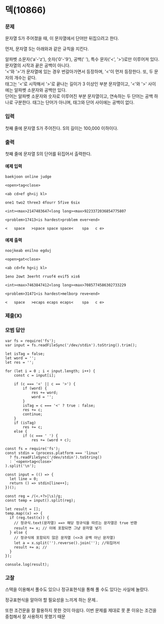 # 덱(10866)

### 문제

문자열 S가 주어졌을 때, 이 문자열에서 단어만 뒤집으려고 한다.<br>

먼저, 문자열 S는 아래와과 같은 규칙을 지킨다.<br>

알파벳 소문자('a'-'z'), 숫자('0'-'9'), 공백(' '), 특수 문자('<', '>')로만 이루어져 있다.<br>
문자열의 시작과 끝은 공백이 아니다.<br>
'<'와 '>'가 문자열에 있는 경우 번갈아가면서 등장하며, '<'이 먼저 등장한다. 또, 두 문자의 개수는 같다.<br>
태그는 '<'로 시작해서 '>'로 끝나는 길이가 3 이상인 부분 문자열이고, '<'와 '>' 사이에는 알파벳 소문자와 공백만 있다.<br>
단어는 알파벳 소문자와 숫자로 이루어진 부분 문자열이고, 연속하는 두 단어는 공백 하나로 구분한다. 태그는 단어가 아니며, 태그와 단어 사이에는 공백이 없다.<br>

### 입력

첫째 줄에 문자열 S가 주어진다. S의 길이는 100,000 이하이다.<br>

### 출력

첫째 줄에 문자열 S의 단어를 뒤집어서 출력한다.<br>

#### 예제 입력

```
baekjoon online judge
```

```
<open>tag<close>
```

```
<ab cd>ef gh<ij kl>
```

```
one1 two2 three3 4fourr 5five 6six
```

```
<int><max>2147483647<long long><max>9223372036854775807
```

```
<problem>17413<is hardest>problem ever<end>
```

```
<   space   >space space space<    spa   c e>
```

#### 예제 출력

```
noojkeab enilno egduj
```

```
<open>gat<close>
```

```
<ab cd>fe hg<ij kl>
```

```
1eno 2owt 3eerht rruof4 evif5 xis6
```

```
<int><max>7463847412<long long><max>7085774586302733229
```

```
<problem>31471<is hardest>melborp reve<end>
```

```
<   space   >ecaps ecaps ecaps<    spa   c e>
```

### 제출(X)

### 모범 답안

```
var fs = require('fs');
var input = fs.readFileSync('/dev/stdin').toString().trim();

let isTag = false;
let word = '';
let res = '';

for (let i = 0 ; i < input.length; i++) {
	const c = input[i];

	if (c === '<' || c == '>') {
		if (word) {
			res += word;
			word = '';
		}
		isTag = c === '<' ? true : false;
		res += c;
		continue;
	}
	if (isTag)
		res += c;
	else {
		if (c === ' ') {
			res += (word + c);

```

```
const fs = require('fs');
const stdin = (process.platform === 'linux'
  ? fs.readFileSync('/dev/stdin').toString()
  : `<open>tag<close>`
).split('\n');

const input = (() => {
  let line = 0;
  return () => stdin[line++];
})();

const reg = /(<.+?>|\s)/g;
const temp = input().split(reg);

let result = [];
temp.map((x) => {
  if (reg.test(x)) {
    // 정규식.text(문자열) ==> 해당 정규식을 따르는 문자열은 true 반환
    result += x; // 이에 포함되면 그냥 문자열 넣기
  } else {
    // 정규식에 포함되지 않은 문자열 (<>과 공백 아닌 문자열)
    let a = x.split('').reverse().join(''); //뒤집어서
    result += a; //
  }
});

console.log(result);
```

### 고찰

스택을 이용해서 풀수도 있으나 정규표현식을 통해 풀 수도 있다는 사실에 놀랐다.<br>

정규표현식을 알아야 할 필요성을 느끼게 하는 문제..<br>

또한 조건문을 잘 활용하지 못한 것이 아쉽다. 이번 문제를 제대로 못 푼 이유는 조건을 중첩해서 잘 사용하지 못했기 때문<br>
